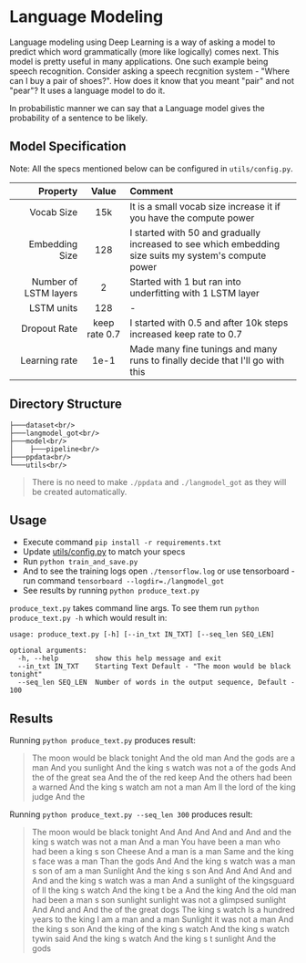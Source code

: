 <h1 style="align:center">Language Modeling</h1>

Language modeling using Deep Learning is a way of asking a model to predict which word grammatically (more like logically) comes next. This model is pretty useful in many applications. One such example being speech recognition. Consider asking a speech recgnition system - "Where can I buy a pair of shoes?". How does it know that you meant "pair" and not "pear"? It uses a language model to do it. 

In probabilistic manner we can say that a Language model gives the probability of a sentence to be likely.

## Model Specification

Note: All the specs mentioned below can be configured in `utils/config.py`.

|Property|Value|Comment|
|------:|:---:|:-----|
|Vocab Size|15k|It is a small vocab size increase it if you have the compute power|
|Embedding Size|128|I started with 50 and gradually increased to see which embedding size suits my system's compute power|
|Number of LSTM layers|2|Started with 1 but ran into underfitting with 1 LSTM layer|
|LSTM units|128|-|
|Dropout Rate|keep rate 0.7|I started with 0.5 and after 10k steps increased keep rate to 0.7|
|Learning rate|1e-1|Made many fine tunings and many runs to finally decide that I'll go with this|

## Directory Structure
```
├───dataset<br/>
├───langmodel_got<br/>
├───model<br/>
│    ├───pipeline<br/>
├───ppdata<br/>
└───utils<br/>
```

> There is no need to make `./ppdata` and `./langmodel_got` as they will be created automatically.

## Usage
* Execute command `pip install -r requirements.txt`
* Update [utils/config.py](./utils/config.py) to match your specs
* Run `python train_and_save.py`
* And to see the training logs open `./tensorflow.log` or use tensorboard - run command `tensorboard --logdir=./langmodel_got`
* See results by running `python produce_text.py`

`produce_text.py` takes command line args. To see them run `python produce_text.py -h` which would result in:

```
usage: produce_text.py [-h] [--in_txt IN_TXT] [--seq_len SEQ_LEN]

optional arguments:
  -h, --help         show this help message and exit
  --in_txt IN_TXT    Starting Text Default - "The moon would be black tonight"
  --seq_len SEQ_LEN  Number of words in the output sequence, Default - 100
```

## Results
Running `python produce_text.py` produces result:

> The moon would be black tonight And the old man And the gods are a man And you sunlight And the king s watch was not a <UNK> of the gods And the <UNK> of the great sea And the <UNK> of the red keep And the others had been a warned And the king s watch am not a man Am ll the lord of the king judge And the <UNK>

Running `python produce_text.py --seq_len 300` produces result:

> The moon would be black tonight And <UNK> And <UNK> And <UNK> And <UNK> and <UNK> And <UNK> and the king s watch was not a man And a man You have been a man who had been a king s son Cheese And a man is a man Same and the king s face was a man Than the gods And <UNK> And the king s watch was a man s son of am a man Sunlight And the king s son And <UNK> And <UNK> And <UNK> And <UNK> and <UNK> And <UNK> and the king s watch was a man And a sunlight of the kingsguard of ll the king s watch And the king t be a <UNK> And the king And the old man had been a man s son sunlight sunlight was not a glimpsed sunlight And <UNK> And <UNK> and <UNK> And the <UNK> of the great dogs The king s watch Is a hundred years to the king I am a man and a man Sunlight it was not a man And the king s son And the king of the king s watch And the king s watch tywin said And the king s watch And the king s t sunlight And the gods
